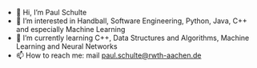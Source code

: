 - 👋 Hi, I’m Paul Schulte
- 👀 I’m interested in Handball, Software Engineering, Python, Java, C++ and especially Machine Learning
- 🌱 I’m currently learning C++, Data Structures and Algorithms, Machine Learning and Neural Networks
- 📫 How to reach me: mail paul.schulte@rwth-aachen.de

<!---
PaulSchulteSythen/PaulSchulteSythen is a ✨ special ✨ repository because its `README.md` (this file) appears on your GitHub profile.
You can click the Preview link to take a look at your changes.
--->

